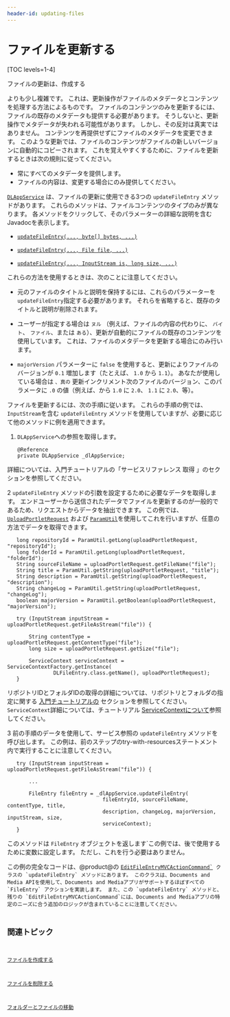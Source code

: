 ```yaml
---
header-id: updating-files
---
```


# ファイルを更新する

[TOC levels=1-4]

ファイルの更新は、</a>作成する

よりも少し複雑です。 これは、更新操作がファイルのメタデータとコンテンツを処理する方法によるものです。 ファイルのコンテンツのみを更新するには、ファイルの既存のメタデータも提供する必要があります。 そうしないと、更新操作でメタデータが失われる可能性があります。 しかし、その反対は真実ではありません。 コンテンツを再提供せずにファイルのメタデータを変更できます。 このような更新では、ファイルのコンテンツがファイルの新しいバージョンに自動的にコピーされます。 これを覚えやすくするために、ファイルを更新するときは次の規則に従ってください。</p> 

  - 常にすべてのメタデータを提供します。
  - ファイルの内容は、変更する場合にのみ提供してください。

[`DLAppService`](@platform-ref@/7.1-latest/javadocs/portal-kernel/com/liferay/document/library/kernel/service/DLAppService.html) は、ファイルの更新に使用できる3つの `updateFileEntry` メソッドがあります。 これらのメソッドは、ファイルコンテンツのタイプのみが異なります。 各メソッドをクリックして、そのパラメーターの詳細な説明を含むJavadocを表示します。

  - [`updateFileEntry(..., byte[] bytes, ...)`](@platform-ref@/7.1-latest/javadocs/portal-kernel/com/liferay/document/library/kernel/service/DLAppService.html#updateFileEntry-long-java.lang.String-java.lang.String-java.lang.String-java.lang.String-java.lang.String-boolean-byte:A-com.liferay.portal.kernel.service.ServiceContext-)

  - [`updateFileEntry(..., File file, ...)`](@platform-ref@/7.1-latest/javadocs/portal-kernel/com/liferay/document/library/kernel/service/DLAppService.html#updateFileEntry-long-java.lang.String-java.lang.String-java.lang.String-java.lang.String-java.lang.String-boolean-java.io.File-com.liferay.portal.kernel.service.ServiceContext-)

  - [`updateFileEntry(..., InputStream is, long size, ...)`](@platform-ref@/7.1-latest/javadocs/portal-kernel/com/liferay/document/library/kernel/service/DLAppService.html#updateFileEntry-long-java.lang.String-java.lang.String-java.lang.String-java.lang.String-java.lang.String-boolean-java.io.InputStream-long-com.liferay.portal.kernel.service.ServiceContext-)

これらの方法を使用するときは、次のことに注意してください。

  - 元のファイルのタイトルと説明を保持するには、これらのパラメーターを `updateFileEntry`指定する必要があります。 それらを省略すると、既存のタイトルと説明が削除されます。

  - ユーザーが指定する場合は `ヌル` （例えば、ファイルの内容の代わりに、 `バイト`、 `ファイル`、または `ある`）、更新が自動的にファイルの既存のコンテンツを使用しています。 これは、ファイルのメタデータを更新する場合にのみ行います。

  - `majorVersion` パラメーターに `false` を使用すると、更新によりファイルのバージョンが `0.1` 増加します（たとえば、 `1.0` から `1.1`）。 あなたが使用している場合は `、真の` 更新インクリメント次のファイルのバージョン、このパラメータに `.0` の値（例えば、から `1.0` に `2.0`、 `1.1` に `2.0`、等）。

ファイルを更新するには、次の手順に従います。 これらの手順の例では、 `InputStream`を含む `updateFileEntry` メソッドを使用していますが、必要に応じて他のメソッドに例を適用できます。

1.  `DLAppService`への参照を取得します。
   
        @Reference
        private DLAppService _dlAppService;
       
   
   詳細については、入門チュートリアルの「サービスリファレンス</a> 取得 」のセクションを参照してください。</p></li> 
   
   2  `updateFileEntry` メソッドの引数を設定するために必要なデータを取得します。 エンドユーザーから送信されたデータでファイルを更新するのが一般的であるため、リクエストからデータを抽出できます。 この例では、 [`UploadPortletRequest`](@platform-ref@/7.1-latest/javadocs/portal-kernel/com/liferay/portal/kernel/upload/UploadPortletRequest.html) および [`ParamUtil`](@platform-ref@/7.1-latest/javadocs/portal-kernel/com/liferay/portal/kernel/util/ParamUtil.html)を使用してこれを行いますが、任意の方法でデータを取得できます。
  
       long repositoryId = ParamUtil.getLong(uploadPortletRequest, "repositoryId");
       long folderId = ParamUtil.getLong(uploadPortletRequest, "folderId");
       String sourceFileName = uploadPortletRequest.getFileName("file");
       String title = ParamUtil.getString(uploadPortletRequest, "title");
       String description = ParamUtil.getString(uploadPortletRequest, "description");
       String changeLog = ParamUtil.getString(uploadPortletRequest, "changeLog");
       boolean majorVersion = ParamUtil.getBoolean(uploadPortletRequest, "majorVersion");
      
       try (InputStream inputStream = uploadPortletRequest.getFileAsStream("file")) {
      
           String contentType = uploadPortletRequest.getContentType("file");
           long size = uploadPortletRequest.getSize("file");
      
           ServiceContext serviceContext = ServiceContextFactory.getInstance(
                   DLFileEntry.class.getName(), uploadPortletRequest);
       }
      
  
  リポジトリIDとフォルダIDの取得の詳細については、リポジトリとフォルダの指定に関する [入門チュートリアルの](/docs/7-1/tutorials/-/knowledge_base/t/getting-started-with-the-documents-and-media-api) セクションを参照してください。 `ServiceContext`詳細については、チュートリアル [ServiceContextについて](/docs/7-1/tutorials/-/knowledge_base/t/understanding-servicecontext)参照してください。

3  前の手順のデータを使用して、サービス参照の `updateFileEntry` メソッドを呼び出します。 この例は、前のステップのtry-with-resourcesステートメント内で実行することに注意してください。
  
       try (InputStream inputStream = uploadPortletRequest.getFileAsStream("file")) {
      
           ...
      
           FileEntry fileEntry = _dlAppService.updateFileEntry(
                                   fileEntryId, sourceFileName, contentType, title,
                                   description, changeLog, majorVersion, inputStream, size,
                                   serviceContext);
       }
      
  
  このメソッドは `FileEntry` オブジェクトを返します`この例では、後で使用するために変数に設定します。 ただし、これを行う必要はありません。</p></li>
</ol>

<p spaces-before="0">この例の完全なコードは、@product@の <a href="https://github.com/liferay/liferay-portal/blob/master/modules/apps/document-library/document-library-web/src/main/java/com/liferay/document/library/web/internal/portlet/action/EditFileEntryMVCActionCommand.java"><code>EditFileEntryMVCActionCommand`</a> クラスの `updateFileEntry` メソッドにあります。 このクラスは、Documents and Media APIを使用して、Documents and Mediaアプリがサポートするほぼすべての `FileEntry` アクションを実装します。 また、この `updateFileEntry` メソッドと、残りの `EditFileEntryMVCActionCommand`には、Documents and Mediaアプリの特定のニーズに合う追加のロジックが含まれていることに注意してください。
  
  

## 関連トピック

[ファイルを作成する](/docs/7-1/tutorials/-/knowledge_base/t/creating-files)

[ファイルを削除する](/docs/7-1/tutorials/-/knowledge_base/t/deleting-files)

[フォルダーとファイルの移動](/docs/7-1/tutorials/-/knowledge_base/t/moving-folders-and-files)
